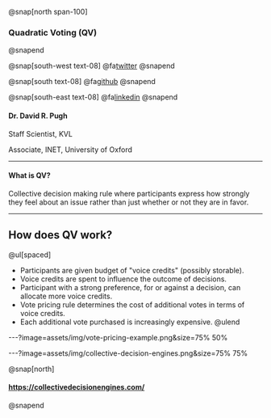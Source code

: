 @snap[north span-100]
### Quadratic Voting (QV)
@snapend

@snap[south-west text-08]
@fa[twitter](TheSandyCoder)
@snapend

@snap[south text-08]
@fa[github](davidrpugh)
@snapend

@snap[south-east text-08]
@fa[linkedin](davidrpugh)
@snapend

#### Dr. David R. Pugh
Staff Scientist, KVL

Associate, INET, University of Oxford

---

#### What is QV?

Collective decision making rule where participants express how strongly they feel about an issue rather than just whether or not they are in favor.

---

## How does QV work?

@ul[spaced]
* Participants are given budget of "voice credits" (possibly storable).
* Voice credits are spent to influence the outcome of decisions.
* Participant with a strong preference, for or against a decision, can allocate more voice credits.
* Vote pricing rule determines the cost of additional votes in terms of voice credits.
* Each additional vote purchased is increasingly expensive.
@ulend

---?image=assets/img/vote-pricing-example.png&size=75% 50%

---?image=assets/img/collective-decision-engines.png&size=75% 75%

@snap[north]
#### https://collectivedecisionengines.com/
@snapend
